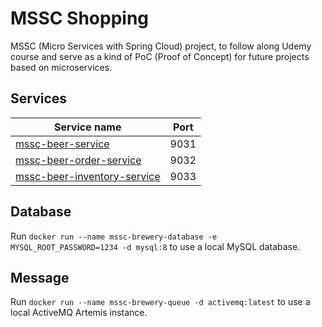 # MSSC Shopping

MSSC (Micro Services with Spring Cloud) project, to follow along Udemy course and serve as a kind of PoC (Proof of
Concept) for future projects based on microservices.

## Services

| Service name                                                          | Port |
|-----------------------------------------------------------------------|------|
| [mssc-beer-service](./services/mssc-beer-service)                     | 9031 |
| [mssc-beer-order-service](./services/mssc-beer-order-service)         | 9032 |
| [mssc-beer-inventory-service](./services/mssc-beer-inventory-service) | 9033 |

## Database

Run `docker run --name mssc-brewery-database -e MYSQL_ROOT_PASSWORD=1234 -d mysql:8` to use a local MySQL database.

## Message

Run `docker run --name mssc-brewery-queue -d activemq:latest` to use a local ActiveMQ Artemis instance.
